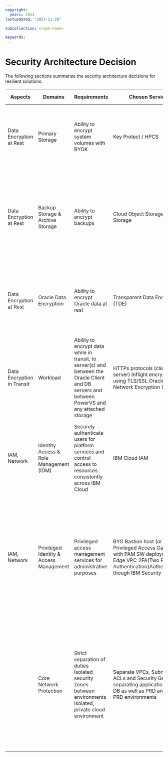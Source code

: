 ```yaml
---
copyright:
  years: 2023
lastupdated: "2023-11-28"

subcollection: <repo-name>

keywords:
---
```

# Security Architecture Decision

The following sections summarize the security architecture decisions for resilient solutions.

| **Aspects**          | **Domains**                       | **Requirements**                                                                                                                           | **Chosen Service**                                                                                                                                 | **Decisions / Rationale**                                                                                                                                                                                                |
| -------------------------- | --------------------------------------- | ------------------------------------------------------------------------------------------------------------------------------------------------ | -------------------------------------------------------------------------------------------------------------------------------------------------------- | ------------------------------------------------------------------------------------------------------------------------------------------------------------------------------------------------------------------------------ |
| Data Encryption at Rest    | Primary Storage                         | Ability to encrypt system volumes with BYOK                                                                                                      | Key Protect / HPCS                                                                                                                                       | By default, storage is encrypted. Use IBM Key Protect / HPCS for dedicated key management service                                                                                                                              |
| Data Encryption at Rest    | Backup Storage & Archive Storage        | Ability to encrypt backups                                                                                                                       | Cloud Object Storage Block Storage                                                                                                                       | By default, all objects that are stored in IBM Cloud Object Storage are encrypted by using randomly generated keys and an all-or-nothing-transform (AONT)                                                                      |
| Data Encryption at Rest    | Oracle Data Encryption                  | Ability to encrypt Oracle data at rest                                                                                                           | Transparent Data Encryption (TDE)                                                                                                                        | TDE encrypts data on database storage media, such as tablespaces and datafiles, and on backup media                                                                                                                            |
| Data Encryption in Transit | Workload                                | Ability to encrypt data while in transit, to server(s) and between the Oracle Client and DB servers and between PowerVS and any attached storage | HTTPs protocols (client to server) Inflight encryption for using TLS/SSL Oracle Native Network Encryption (NNE)                                          | Client to server encryption can be accomplished over HTTPs (SSL) Oracle DB supports SSL or NNE can be used between the Oracle Client and DB                                                                                    |
| IAM, Network               | Identity Access & Role Management (IDM) | Securely authenticate users for platform services and control access to resources consistently across IBM Cloud                                  | IBM Cloud IAM                                                                                                                                            | Use IAM access policies to assign users, service IDs, and trusted profiles access to resources within the IBM Cloud account                                                                                                    |
| IAM, Network               | Privileged Identity & Access Management | Privileged access management services for administrative purposes                                                                                | BYO Bastion host (or Privileged Access Gateway) with PAM SW deployed in Edge VPC 2FA(Two Factor Authentication)Authentication though IBM Security Verify | Securely access remote resources over the private network for management purposes; bastion accessed via SSH. Session recording, tracking all activities, successful or not, to note any potential threats                      |
|                            | Core Network Protection                 | Strict separation of duties  Isolated security zones between environments  Isolated, private cloud environment                                   | Separate VPCs, Subnets, ACLs and Security Groups separating application from DB as well as PRD and non-PRD environments                                  | A design combination using: Separate VPCs (transit, management, workload) connected through transit gateway and, the use of edge firewall capabilities. Subnets, Security Groups and ACLs to create an Edge/Transit VPC design |
